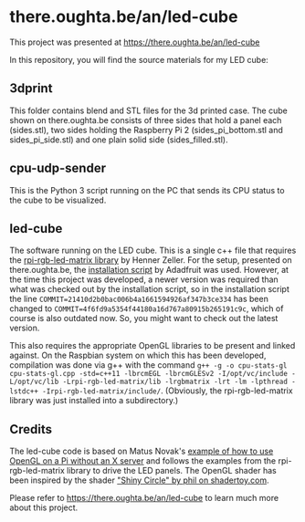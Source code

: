 # there.oughta.be/an/led-cube
This project was presented at https://there.oughta.be/an/led-cube

In this repository, you will find the source materials for my LED cube:

## 3dprint
This folder contains blend and STL files for the 3d printed case. The cube shown on there.oughta.be consists of three sides that hold a panel each (sides.stl), two sides holding the Raspberry Pi 2 (sides_pi_bottom.stl and sides_pi_side.stl) and one plain solid side (sides_filled.stl).

## cpu-udp-sender
This is the Python 3 script running on the PC that sends its CPU status to the cube to be visualized.

## led-cube
The software running on the LED cube. This is a single c++ file that requires the [rpi-rgb-led-matrix library](https://github.com/hzeller/rpi-rgb-led-matrix) by Henner Zeller. For the setup, presented on there.oughta.be, the [installation script](https://github.com/adafruit/Raspberry-Pi-Installer-Scripts/blob/master/rgb-matrix.sh) by Adadfruit was used. However, at the time this project was developed, a newer version was required than what was checked out by the installation script, so in the installation script the line `COMMIT=21410d2b0bac006b4a1661594926af347b3ce334` has been changed to `COMMIT=4f6fd9a5354f44180a16d767a80915b265191c9c`, which of course is also outdated now. So, you might want to check out the latest version.

This also requires the appropriate OpenGL libraries to be present and linked against. On the Raspbian system on which this has been developed, compilation was done via g++ with the command `g++ -g -o cpu-stats-gl cpu-stats-gl.cpp -std=c++11 -lbrcmEGL -lbrcmGLESv2 -I/opt/vc/include -L/opt/vc/lib -Lrpi-rgb-led-matrix/lib -lrgbmatrix -lrt -lm -lpthread -lstdc++ -Irpi-rgb-led-matrix/include/`. (Obviously, the rpi-rgb-led-matrix library was just installed into a subdirectory.)

## Credits

The led-cube code is based on Matus Novak's [example of how to use OpenGL on a Pi without an X server](https://github.com/matusnovak/rpi-opengl-without-x) and follows the examples from the rpi-rgb-led-matrix library to drive the LED panels. The OpenGL shader has been inspired by the shader ["Shiny Circle" by phil on shadertoy.com](https://www.shadertoy.com/view/ltBXRc).

Please refer to https://there.oughta.be/an/led-cube to learn much more about this project.
